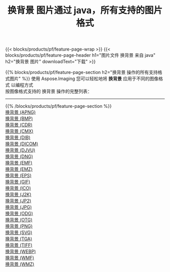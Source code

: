 ﻿---
title: 换背景 图片通过 java，所有支持的图片格式 
weight: 3920
url: /zh-hans/java/change-background 
lang: zh-hans
langdirlevel: 2
locales: zh-hans,ja,it,ru,de,es,fr,nl,id,lt,pl,pt,vi,tr,ko,zh-hant,ar,hi,th,sv,cs,uk,he
description: 使用 Aspose.Imaging 你可以轻松地通过 java 获取 换背景 图像
---

{{< blocks/products/pf/feature-page-wrap >}}
{{< blocks/products/pf/feature-page-header h1="图片文件 换背景 来自 java" h2="换背景 图片" downloadText="下载" >}}


{{% blocks/products/pf/feature-page-section  h2="换背景 操作的所有支持格式图片" %}}
使用 Aspose.Imaging 您可以轻松地将 **换背景** 应用于不同的图像格式 以编程方式
<br/>
按图像格式支持的 换背景 操作的完整列表：
<hr/>
{{% /blocks/products/pf/feature-page-section %}}
<div class="container-fluid productfamilypage bg-gray">
    <div class="convertypes bg-gray agp-content section">
        <div class="container">
		<div class="row other-converters">
		    <div class='col-md-2 other-converter remove-lp remove-rp'><a href="/imaging/zh-hans/java/change-background/apng" >换背景 (APNG)</a></div><div class='col-md-2 other-converter remove-lp remove-rp'><a href="/imaging/zh-hans/java/change-background/bmp" >换背景 (BMP)</a></div><div class='col-md-2 other-converter remove-lp remove-rp'><a href="/imaging/zh-hans/java/change-background/cdr" >换背景 (CDR)</a></div><div class='col-md-2 other-converter remove-lp remove-rp'><a href="/imaging/zh-hans/java/change-background/cmx" >换背景 (CMX)</a></div><div class='col-md-2 other-converter remove-lp remove-rp'><a href="/imaging/zh-hans/java/change-background/dib" >换背景 (DIB)</a></div><div class='col-md-2 other-converter remove-lp remove-rp'><a href="/imaging/zh-hans/java/change-background/dicom" >换背景 (DICOM)</a></div><div class='col-md-2 other-converter remove-lp remove-rp'><a href="/imaging/zh-hans/java/change-background/djvu" >换背景 (DJVU)</a></div><div class='col-md-2 other-converter remove-lp remove-rp'><a href="/imaging/zh-hans/java/change-background/dng" >换背景 (DNG)</a></div><div class='col-md-2 other-converter remove-lp remove-rp'><a href="/imaging/zh-hans/java/change-background/emf" >换背景 (EMF)</a></div><div class='col-md-2 other-converter remove-lp remove-rp'><a href="/imaging/zh-hans/java/change-background/emz" >换背景 (EMZ)</a></div><div class='col-md-2 other-converter remove-lp remove-rp'><a href="/imaging/zh-hans/java/change-background/eps" >换背景 (EPS)</a></div><div class='col-md-2 other-converter remove-lp remove-rp'><a href="/imaging/zh-hans/java/change-background/gif" >换背景 (GIF)</a></div><div class='col-md-2 other-converter remove-lp remove-rp'><a href="/imaging/zh-hans/java/change-background/ico" >换背景 (ICO)</a></div><div class='col-md-2 other-converter remove-lp remove-rp'><a href="/imaging/zh-hans/java/change-background/j2k" >换背景 (J2K)</a></div><div class='col-md-2 other-converter remove-lp remove-rp'><a href="/imaging/zh-hans/java/change-background/jp2" >换背景 (JP2)</a></div><div class='col-md-2 other-converter remove-lp remove-rp'><a href="/imaging/zh-hans/java/change-background/jpg" >换背景 (JPG)</a></div><div class='col-md-2 other-converter remove-lp remove-rp'><a href="/imaging/zh-hans/java/change-background/odg" >换背景 (ODG)</a></div><div class='col-md-2 other-converter remove-lp remove-rp'><a href="/imaging/zh-hans/java/change-background/otg" >换背景 (OTG)</a></div><div class='col-md-2 other-converter remove-lp remove-rp'><a href="/imaging/zh-hans/java/change-background/png" >换背景 (PNG)</a></div><div class='col-md-2 other-converter remove-lp remove-rp'><a href="/imaging/zh-hans/java/change-background/svg" >换背景 (SVG)</a></div><div class='col-md-2 other-converter remove-lp remove-rp'><a href="/imaging/zh-hans/java/change-background/tga" >换背景 (TGA)</a></div><div class='col-md-2 other-converter remove-lp remove-rp'><a href="/imaging/zh-hans/java/change-background/tiff" >换背景 (TIFF)</a></div><div class='col-md-2 other-converter remove-lp remove-rp'><a href="/imaging/zh-hans/java/change-background/webp" >换背景 (WEBP)</a></div><div class='col-md-2 other-converter remove-lp remove-rp'><a href="/imaging/zh-hans/java/change-background/wmf" >换背景 (WMF)</a></div><div class='col-md-2 other-converter remove-lp remove-rp'><a href="/imaging/zh-hans/java/change-background/wmz" >换背景 (WMZ)</a></div>
                </div>
        </div>
    </div>
</div>
<br/>
